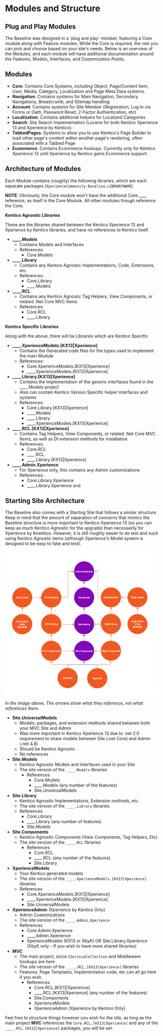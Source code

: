 # Modules and Structure

## Plug and Play Modules

The Baseline was designed in a 'plug and play' mindset, featuring a Core module along with Feature modules.  While the Core is required, the rest you can pick and choose based on your site's needs.  Below is an overview of the Modules, and each module will have additional documentation around the Features, Models, Interfaces, and Customization Points.

## Modules

- **Core**: Contains Core Systems, including Object, Page/Content Item, User, Media, Category, Localization and Page Meta Data systems.
- **Navigation**: Contains systems for Main Navigation, Secondary Navigations, Breadcrumb, and Sitemap handling.
- **Account**: Contains systems for Site Member (Registration, Log In via Forms or Oath, Password Reset, 2-Factor Authentication, etc)
- **Localization**: Contains additional helpers for Localized Categories
- **Search**: Site Search Implementation (Lucene for both Kentico Xperience 13 and Xperience by Kentico).
- **TabbedPages**: Systems to allow you to use Kentico's Page Builder to load other page's content within another page's rendering, often associated with a Tabbed Page
- **Ecommerce**: Contains Ecommerce hookups.  Currently only for Kentico Xperience 13 until Xperience by Kentico gains Ecommerce support.

## Architecture of Modules
Each Module contains (roughly) the following libraries, which are each separate packages (`XperienceCommunity.Baseline.LIBRARYNAME`)

**NOTE**: Obviously, the Core module won't have the additional Core.____ reference, as itself is the Core Module.  All other modules though reference the Core.

**Kentico Agnostic Libraries**

These are the libraries shared between the Kentico Xperience 13 and Xperience by Kentico libraries, and have no references to Kentico itself.

- **____.Models**
  -  Contains Models and Interfaces
  - References:
    - Core.Models
- **____.Library**
  - Contains any Kentico Agnostic Implementations, Code, Extensions, etc.
  - References:
    - Core.Library
    - ____.Models
- **____.RCL**
  - Contains any Kentico Agnostic Tag Helpers, View Components, or related .Net Core MVC Items
  - References:
    - Core.RCL
    - ____.Library

**Kentico Specific Libraries**

Along with the above, there will be Libraries which are Kentico Specific

- **____.XperienceModels.[KX13|Xperience]**
  - Contains the Generated code files for the types used to implement the main Module
  - References:
    - Core.XperienceModels.[KX13|Xperience]
    - ____.XperienceModels.[KX13|Xperience]
- **____.Library.[KX13|Xperience]**
  - Contains the Implementation of the generic interfaces found in the ____.Models project
  - Also can contain Kentico Version Specific helper interfaces and systems
  - References:
    - Core.Library.[KX13|Xperience]
    - ____.Models
    - ____.Library
    - ____.XperienceModels.[KX13|Xperience]
- **____.RCL.[KX13|Xperience]**
  - Contains Tag Helpers, View Components, or related .Net Core MVC Items, as well as DI extension methods for installation
  - References:
    - Core.RCL
    - ____.RCL
    - ____.Library.[KX13|Xperience]    
- **____.Admin.Xperience**
  - For Xperience only, this contains any Admin customizations
  - References:
    - Core.Library.Xperience
    - ____.Library.Xperience and 

## Starting Site Architecture

The Baseline also comes with a Starting Site that follows a similar structure.  Keep in mind that the amount of separation of concerns that mimics the Baseline structure is more important to Kentico Xperience 13 (so you can keep as much Kentico Agnostic for the upgrade) than necessarily for Xperience by Knentico.  However, it is still roughly easier to do test and such using Kentico Agnostic items (although Xperience's Model system is designed to be easy to fake and test).


![image](../images/KX13-XbyK-Structure.png)

*In the image above, The arrows show what they reference, not what references them.*

- **Site.UniversalModels**
  - Models, packages, and extension methods shared between both your MVC Site and Admin
  - Was more important in Kentico Xperience 13 due to .net 2.0 requirement to share models between Site (.net Core) and Admin (.net 4.8)
  - Should be Kentico Agnostic
  - No references
- **Site.Models**
  - Kentico Agnostic Models and Interfaces used in your Site
  - The site version of the `____.Models` libraries
    - References
      - Core.Models
      - ____.Models (any number of the features)
      - Site.UniversalModels
- **Site.Library**
  - Kentico Agnostic Implementations, Extension methods, etc.
  - The site version of the `____.Library` libraries
  - References
    - Core.Library
    - ____.Library (any number of features)
    - Site.Models
- **Site.Components**
  - Kentico Agnostic Components (View Components, Tag Helpers, Etc)
  - The site version of the `____.RCL` libraries
    - References
      - Core.RCL
      - ____.RCL (any number of the features)
      - Site.Library
- **XperienceModels**
  - Your Kentico generated models
  - The site version of the `____.XperienceModels.[KX13|Xperience]` libraries
  - References
    - Core.XperienceModels.[KX13|Xperience]
    - ____.XperienceModels.[KX13|Xperience]
    - Site.UniversalModels
- **XperienceAdmin** (Xperience by Kentico Only)
  - Admin Customizations
  - The site version of the `____.Admin.Xperience`
  - References
    - Core.Admin.Xperience
    - ____.Admin.Xperience
    - XperienceModels (KX13 or XbyK) OR Site.Library.Xperience (XbyK only - If you wish to have more shared libraries)
- **MVC**
  - The main project, since `IServiceCollection` and Middleware hookups are here
  - The site version of the` ____.RCL.[KX13|Xperience]` libraries
  - Features, Page Templates, Implementation code, etc can all go here if you wish.
    - References
      - Core.RCL.[KX13|Xperience]
      - ____.RCL.[KX13|Xperience] (any number of the features)
      - Site.Components
      - XperienceModels
      - XperienceAdmin (Xperience by Kentico Only)
    
Feel free to structure things however you wish for the site, as long as the main project **MVC** references the `Core.RCL.[KX13|Xperience]` and any of the `____.RCL.[KX13|Xperience]` packages, you will be set.
